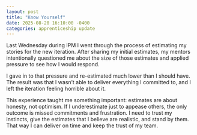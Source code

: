 ```yaml
---
layout: post
title: "Know Yourself"
date: 2025-08-20 16:10:00 -0400
categories: apprenticeship update
---
```


Last Wednesday during IPM I went through the process of estimating my stories
for the new iteration. After sharing my initial estimates, my mentors
intentionally questioned me about the size of those estimates and applied
pressure to see how I would respond.

I gave in to that pressure and re-estimated much lower than I should have. The
result was that I wasn’t able to deliver everything I committed to, and I left
the iteration feeling horrible about it.

This experience taught me something important: estimates are about honesty, 
not optimism. If I underestimate just to appease others, the only outcome is
missed commitments and frustration. I need to trust my instincts, give the 
estimates that I believe are realistic, and stand by them. That way I can
deliver on time and keep the trust of my team.